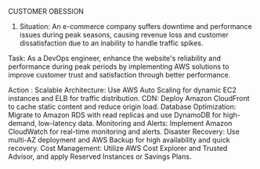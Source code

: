 CUSTOMER OBESSION 

1) Situation: An e-commerce company suffers downtime and performance issues during peak seasons, causing revenue loss and customer dissatisfaction due to an inability to handle traffic spikes.

Task: As a DevOps engineer, enhance the website's reliability and performance during peak periods by implementing AWS solutions to improve customer trust and satisfaction through better performance.

Action :
Scalable Architecture: Use AWS Auto Scaling for dynamic EC2 instances and ELB for traffic distribution.
CDN: Deploy Amazon CloudFront to cache static content and reduce origin load.
Database Optimization: Migrate to Amazon RDS with read replicas and use DynamoDB for high-demand, low-latency data.
Monitoring and Alerts: Implement Amazon CloudWatch for real-time monitoring and alerts.
Disaster Recovery: Use multi-AZ deployment and AWS Backup for high availability and quick recovery.
Cost Management: Utilize AWS Cost Explorer and Trusted Advisor, and apply Reserved Instances or Savings Plans.



